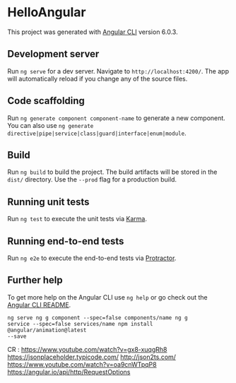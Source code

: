 # HelloAngular

This project was generated with [Angular CLI](https://github.com/angular/angular-cli) version 6.0.3.

## Development server

Run `ng serve` for a dev server. Navigate to `http://localhost:4200/`. The app will automatically reload if you change any of the source files.

## Code scaffolding

Run `ng generate component component-name` to generate a new component. You can also use `ng generate directive|pipe|service|class|guard|interface|enum|module`.

## Build

Run `ng build` to build the project. The build artifacts will be stored in the `dist/` directory. Use the `--prod` flag for a production build.

## Running unit tests

Run `ng test` to execute the unit tests via [Karma](https://karma-runner.github.io).

## Running end-to-end tests

Run `ng e2e` to execute the end-to-end tests via [Protractor](http://www.protractortest.org/).

## Further help

To get more help on the Angular CLI use `ng help` or go check out the [Angular CLI README](https://github.com/angular/angular-cli/blob/master/README.md).

<code><pre>ng serve
ng g component --spec=false components/name
ng g service --spec=false services/name
npm install @angular/animation@latest --save</pre></code>


CR : https://www.youtube.com/watch?v=gx8-xuqgRh8
https://jsonplaceholder.typicode.com/
http://json2ts.com/
https://www.youtube.com/watch?v=oa9cnWTpqP8
https://angular.io/api/http/RequestOptions